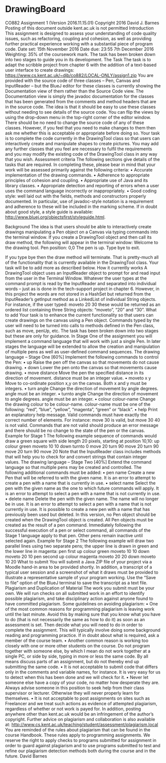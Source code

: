 # DrawingBoard

CO882 Assignment 1 (Version 2016.11.15.01)
Copyright 2016 David J. Barnes
Posting of this document outside kent.ac.uk is not permitted
Introduction
This assignment is designed to assess your understanding of code quality issues, such as
refactoring, coupling and cohesion, as well as providing further practical experience
working with a substantial piece of program code.
Date set: 15th November 2016
Date due: 23:55 7th December 2016
Weighting: 35% of the coursework mark.
The task has been broken down into two stages to guide you in its development.
The Task
The task is to adapt the scribble project from chapter 6 with the addition of a text-based
user interface to create drawings:
https://www.cs.kent.ac.uk/~djb/co882/LOCAL-ONLY/assign1.zip
You are provided with the source code of three classes – Pen, Canvas and InputReader –
but the BlueJ editor for these classes is currently showing the Documentation view of them
rather than the Source Code view. The Documentation view is simply the javadoc
documentation for the classes that has been generated from the comments and method
headers that are in the source code. The idea is that it should be easy to use these
classes without needing to see details of the source code. You can flip the views by using
the drop-down menu in the top-right corner of the editor window. There should be no need
to change the source code of any of these classes. However, if you feel that you need to
make changes to them then ask me whether this is acceptable or appropriate before doing
so.
Your task is to complete the code currently in the DrawingTool class so that users can
interactively create and manipulate shapes to create pictures. You may add any further
classes that you feel are necessary to fulfil the requirements and you may modify the
existing code of the DrawingTool class in any way that you wish.
Assessment criteria
The following sections give details of the tasks that are required. In completing these,
please bear in mind that your work will be assessed primarily against the following criteria:
• Accurate implementation of the drawing commands.
• Adherence to appropriate principles of cohesion and coupling.
• Appropriate use of Java and its library classes.
• Appropriate detection and reporting of errors when a user uses the command
language incorrectly or inappropriately.
• Good coding style: well laid out with the fields, methods and constructors properly
documented. In particular, use of javadoc-style notation is a requirement and
adherence to these will be included in the marking scheme.
If in doubt about good style, a style guide is available: http://www.bluej.org/objectsfirst/styleguide.html.

Background
The idea is that users should be able to interactively create drawings manipulating a Pen
object on a Canvas via typing commands into the terminal window. If you create a
DrawingTool object and then call its draw method, the following will appear in the terminal
window:
Welcome to the drawing tool.
Pen position: 0,0
The pen is up.
Type bye to exit.
>
If you type bye then the draw method will terminate. That is pretty-much all of the
functionality that is currently available in the DrawingTool class. Your task will be to add
more as described below.
How it currently works
A DrawingTool object uses an InputReader object to prompt for and read input from the
user in the Terminal Window. Whatever the user types at the command prompt is read by
the InputReader and separated into individual words – just as is done in the tech-support
project in chapter 6. However, in this project the words are not stored in a HashSet but
returned from the InputReader’s getInput method as a LinkedList of individual String
objects. For instance, if the user typed:
moveto 20 30
these would be returned as an ordered list containing three String objects: “moveto”, “20”
and “30”.
What to add
Your task is to enhance the current functionality so that users can create drawings on the
canvas using a Pen object. Commands typed by the user will need to be turned into calls
to methods defined in the Pen class, such as move, penUp, etc. The task has been broken
down into two stages but these are only for guidance.
In Stage One of the assignment you will implement a command language that will work
with just a single Pen. In later stages the language will be extended to allow the creation
and manipulation of multiple pens as well as user-defined command sequences.
The drawing language – Stage One [60%]
Implement the following commands to control the Pen:
• up
Raise the pen off the canvas so that movements do not cause drawing.
• down
Lower the pen onto the canvas so that movements cause drawing.
• move distance
Move the pen the specified distance in its direction of movement. distance must be
an integer value.
• moveto x y
Move to co-ordinate position x,y on the canvas. Both x and y must be integers.
• turn angle
Change the direction of movement by angle degrees. angle must be an integer.
• turnto angle
Change the direction of movement to angle degrees. angle must be an integer.
• colour colour-name
Change the drawing colour to be colour-name. colour-name must be one of the
following: “red”, “blue”, “yellow”, “magenta”, “green” or “black”.
• help
Print an explanatory help message.
Valid commands must have exactly the correct number of elements. For instance:
move 30
is valid, but
move 30 40
is not valid. Commands that are not valid should produce an error message and there
should be no change to the state of the pen or the canvas.
Example for Stage 1
The following example sequence of commands would draw a green square with side
length 20 pixels, starting at position 10,10:
up
colour green
moveto 10 10
down
turnto 0
move 20
turn 90
move 20
turn 90
move 20
turn 90
move 20
Note that the InputReader class includes methods that will help you to check for and
convert strings that contain integer values.
The drawing language – Stage Two [40%]
Extend the command language so that multiple pens may be created and controlled. The
following additional commands must be added:
• pen name
Create a new Pen that will be referred to with the given name. It is an error to
attempt to create a pen with a name that is currently in use.
• select name
Select the pen with the given name as the one to which future commands will apply.
It is an error to attempt to select a pen with a name that is not currently in use.
• delete name
Delete the pen with the given name. The name will no longer be in use. It is an error
to attempt to select a pen with a name that is not currently in use. It is possible to
create a new pen with a name that has previously been used but deleted.
In this version, no Pen object should be created when the DrawingTool object is created.
All Pen objects must be created as the result of a pen command.
Immediately following the successful execution of a pen or select command, all
commands of the Stage 1 language apply to that pen. Other pens remain inactive until
selected again.
Example for Stage 2
The following example will draw two parallel lines using two separate pens; the upper line
is drawn in green and the lower line in magenta:
pen first
up
colour green
moveto 10 10
down
moveto 20 10
pen second
up
colour magenta
moveto 20 20
down
moveto 10 20
What to submit
You will submit a Java ZIP file of your project via a Moodle hand-in area to be provided
shortly. In addition, a transcript of a typical user session and a screenshot of what it draws
must be provided to illustrate a representative sample of your program working. Use the
“Save to file” option of the BlueJ terminal to save the transcript as a text file.
Plagiarism and Duplication of Material
The work you submit must be your own. We will run checks on all submitted work in an
effort to identify possible plagiarism, and take disciplinary action against anyone found to
have committed plagiarism.
Some guidelines on avoiding plagiarism:
• One of the most common reasons for programming plagiarism is leaving work until
the last minute. Avoid this by making sure that you know what you have to do (that
is not necessarily the same as how to do it) as soon as an assessment is set. Then
decide what you will need to do in order to complete the assignment. This will
typically involve doing some background reading and programming practice. If in
doubt about what is required, ask a member of the course team.
• Another common reason is working too closely with one or more other students on
the course. Do not program together with someone else, by which I mean do not
work together at a single PC, or side by side, typing in more or less the same code.
By all means discuss parts of an assignment, but do not thereby end up submitting
the same code.
• It is not acceptable to submit code that differs only in the comments and variable
names, for instance. It is very easy for us to detect when this has been done and
we will check for it.
• Never let someone else have a copy of your code, no matter how desperate they
are. Always advise someone in this position to seek help from their class supervisor
or lecturer. Otherwise they will never properly learn for themselves.
• It is not acceptable to post assignments on sites such as Freelancer and we treat
such actions as evidence of attempted plagiarism, regardless of whether or not
work is payed for. In addition, posting anywhere other than kent.ac.uk would be an
infringement of the author’s copyright.
Further advice on plagiarism and collaboration is also available at:
http://www.cs.kent.ac.uk/teaching/student/assessment/plagiarism.local
You are reminded of the rules about plagiarism that can be found in the course Handbook.
These rules apply to programming assignments. We reserve the right to apply checks to
programs submitted for assignment in order to guard against plagiarism and to use
programs submitted to test and refine our plagiarism detection methods both during the
course and in the future.
David Barnes
